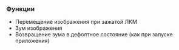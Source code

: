 ### Функции

- Перемещение изображения при зажатой ЛКМ
- Зум изображения
- Возвращение зума в дефолтное состояние (как при запуске приложения)